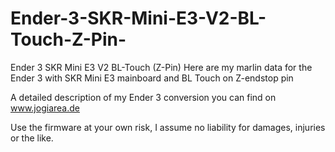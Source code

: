 # Ender-3-SKR-Mini-E3-V2-BL-Touch-Z-Pin-
Ender 3 SKR Mini E3 V2 BL-Touch (Z-Pin)
Here are my marlin data for the Ender 3 with SKR Mini E3 mainboard and BL Touch on Z-endstop pin

A detailed description of my Ender 3 conversion you can find on www.jogiarea.de

Use the firmware at your own risk, I assume no liability for damages, injuries or the like.
